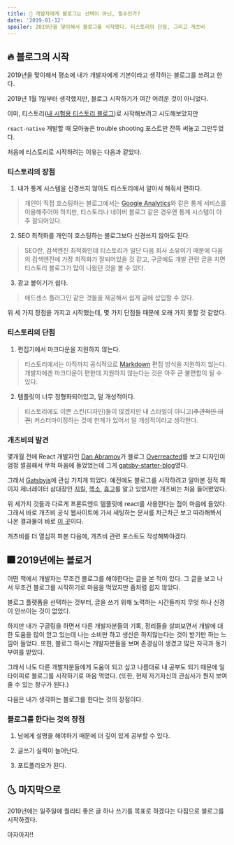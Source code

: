 ```yaml
---
title: 🚀 개발자에게 블로그는 선택이 아닌, 필수인가?
date: '2019-01-12'
spoiler: 2019년을 맞이해서 블로그를 시작했다. 티스토리의 단점, 그리고 개츠비
---
```


## 🔥 블로그의 시작

2019년을 맞이해서 평소에 내가 개발자에게 기본이라고 생각하는 블로그를 쓰려고 한다.

2019년 1월 1일부터 생각했지만, 블로그 시작하기가 여간 어려운 것이 아니었다.

이미, 티스토리([내 시험용 티스토리 블로그](https://jonjee.tistory.com))로 시작해보려고 시도해보았지만

`react-native` 개발할 때 모아놓은 trouble shooting 포스트만 잔뜩 써놓고 그만두었다.

처음에 티스토리로 시작하려는 이유는 다음과 같았다.

### 티스토리의 장점

1. 내가 통계 시스템을 신경쓰지 않아도 티스토리에서 알아서 해줘서 편하다.

> 개인이 직접 호스팅하는 블로그에서는 [Google Analytics](https://analytics.google.com)와 같은 통계 서비스를 이용해주어야 하지만, 티스토리나 네이버 블로그 같은 경우엔 통계 시스템이 아주 잘되어있다.

2. SEO 최적화를 개인이 호스팅하는 블로그보다 신경쓰지 않아도 된다.

> SEO란, 검색엔진 최적화인데 티스토리가 일단 다음 회사 소유이기 때문에 다음의 검색엔진에 가장 최적화가 잘되어있을 것 같고, 구글에도 개발 관련 글을 치면 티스토리 블로그가 많이 나왔던 것을 볼 수 있다. 

3. 광고 붙이기가 쉽다.

> 애드센스 플러그인 같은 것들을 제공해서 쉽게 글에 삽입할 수 있다.

위 세 가지 장점을 가지고 시작했는데, 몇 가지 단점들 때문에 오래 가지 못할 것 같았다.

### 티스토리의 단점

1. 편집기에서 마크다운을 지원하지 않는다.

> 티스토리에서는 아직까지 공식적으로 [Markdown](https://en.wikipedia.org/wiki/Markdown) 편집 방식을 지원하지 않는다. 개발자에겐 마크다운이 편한데 지원하지 않는다는 것은 아주 큰 불편함이 될 수 있다.

2. 템플릿이 너무 정형화되어있고, 덜 개성적이다.

> 티스토리에도 이쁜 스킨(디자인)들이 많겠지만 내 스타일이 아니고(~~주관적인 의견~~) 커스터마이징하는 것에 한계가 있어서 덜 개성적이라고 생각한다.

### 개츠비의 발견

몇개월 전에 React 개발자인 [Dan Abramov](https://github.com/gaearon)가 블로그 [Overreacted](https://overreacted.io)를 보고 디자인이 엄청 깔끔해서 무척 마음에 들었었는데 그게 [gatsby-starter-blog](https://github.com/gatsbyjs/gatsby-starter-blog)였다.

그래서 [Gatsbyjs](https://gatsbyjs.org)에 관심 가지게 되었다. 예전에도 블로그를 시작하려고 알아본 정적 페이지 제너레이터 삼대장인 [지킬](https://jekyllrb-ko.github.io/), [헥소](https://hexo.io/), [휴고](https://gohugo.io/)를 알고 있었지만 개츠비는 처음 들어봤었다.

위 세가지 것들과 다르게 프론트엔드 템플릿에 react를 사용한다는 점이 마음에 들었다. 그래서 바로 개츠비 공식 웹사이트에 가서 세팅하는 문서를 차근차근 보고 따라해봐서 나온 결과물이 바로 [이 곳](https://blog.holy.kiwi/)이다.

개츠비를 더 열심히 파본 다음에, 개츠비 관련 포스트도 작성해봐야겠다.

## 🎆 2019년에는 블로거

어떤 책에서 개발자는 무조건 블로그를 해야한다는 글을 본 적이 있다. 그 글을 보고 나서 무조건 블로그를 시작하기로 마음을 먹었지만 좀처럼 쉽지 않았다.

블로그 플랫폼을 선택하는 것부터, 글을 쓰기 위해 노력하는 시간들까지 무엇 하나 신경이 안쓰이는 것이 없었다.

하지만 내가 구글링을 하면서 다른 개발자분들의 기록, 정리들을 살펴보면서 개발에 대한 도움을 많이 얻고 있는데 나는 소비만 하고 생산은 하지않는다는 것이 받기만 하는 느낌이 들었다. 또한, 블로그 하시는 개발자분들을 보며 존경심이 생겼고 많은 자극과 동기부여를 받았다.

그래서 나도 다른 개발자분들에게 도움이 되고 싶고 나름대로 내 공부도 되기 때문에 일타이피로 블로그를 시작하기로 마음 먹었다. (또한, 현재 자기자신의 관심사가 뭔지 보여줄 수 있는 창구가 된다.)

다음은 내가 생각하는 블로그를 한다는 것의 장점이다.

### 블로그를 한다는 것의 장점

1. 남에게 설명을 해야하기 때문에 더 깊이 있게 공부할 수 있다.

2. 글쓰기 실력이 늘어난다.

3. 포트폴리오가 된다.

## 🌜 마지막으로

2019년에는 일주일에 퀄리티 좋은 글 하나 쓰기를 목표로 하겠다는 다짐으로 블로그를 시작하겠다.

아자아자!!
